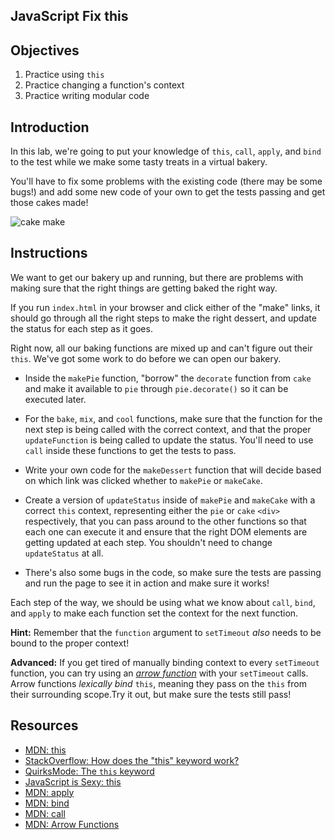JavaScript Fix this
---

## Objectives

1. Practice using `this`
2. Practice changing a function's context
3. Practice writing modular code

## Introduction

In this lab, we're going to put your knowledge of `this`, `call`,
`apply`, and `bind` to the test while we make some tasty treats in a
virtual bakery.

You'll have to fix some problems with the existing code (there may be some bugs!) and add some new code of your own
to get the tests passing and get those cakes made!

![cake make](http://i.giphy.com/YniPMwzcXtt6g.gif)

## Instructions

We want to get our bakery up and running, but there are problems with
making sure that the right things are getting baked the right way.

If you run `index.html` in your browser and click either of the "make"
links, it should go through all the right steps to make the right
dessert, and update the status for each step as it goes.

Right now, all our baking functions are mixed up and can't figure out
their `this`. We've got some work to do before we can open our bakery.

* Inside the `makePie` function, "borrow" the `decorate` function from `cake` and make it available
  to `pie` through `pie.decorate()` so it can be executed later.

* For the `bake`, `mix`, and `cool` functions, make
sure that the function for the next step is being called with the
correct context, and that the proper `updateFunction` is being called to
update the status. You'll need to use `call` inside these functions to
get the tests to pass.

* Write your own code for the `makeDessert` function
that will decide based on which link was clicked whether to `makePie` or
`makeCake`.

* Create a version of `updateStatus` inside of `makePie` and `makeCake` with a correct `this` context, representing either the `pie` or `cake` `<div>` respectively, that you can pass around to the other functions so that each one can execute it and ensure that the right DOM elements are getting updated at each step. You shouldn't need to change `updateStatus` at all.

* There's also some bugs in the code, so make sure the tests are passing and run the page to see it in action and make sure it works!

Each step of the way, we should be using what we know about `call`,
`bind`, and `apply` to make each function set the context for the next
function.

**Hint:** Remember that the `function` argument to `setTimeout` *also*
needs to be bound to the proper context!

**Advanced:** If you get tired of manually binding context to every
`setTimeout` function, you can try using an [*arrow function*](https://developer.mozilla.org/en-US/docs/Web/JavaScript/Reference/Functions/Arrow_functions) with your `setTimeout` calls. Arrow functions *lexically bind* `this`, meaning they pass on the `this` from their surrounding scope.Try it out, but make sure the tests still pass!

## Resources

- [MDN: this](https://developer.mozilla.org/en-US/docs/Web/JavaScript/Reference/Operators/this)
- [StackOverflow: How does the "this" keyword work?](http://stackoverflow.com/questions/3127429/how-does-the-this-keyword-work)
- [QuirksMode: The `this` keyword](http://www.quirksmode.org/js/this.html)
- [JavaScript is Sexy: this](http://javascriptissexy.com/understand-javascripts-this-with-clarity-and-master-it/)
- [MDN: apply](https://developer.mozilla.org/en-US/docs/Web/JavaScript/Reference/Global_Objects/Function/apply)
- [MDN: bind](https://developer.mozilla.org/en-US/docs/Web/JavaScript/Reference/Global_Objects/Function/bind)
- [MDN: call](https://developer.mozilla.org/en-US/docs/Web/JavaScript/Reference/Global_Objects/Function/call)
- [MDN: Arrow Functions](https://developer.mozilla.org/en-US/docs/Web/JavaScript/Reference/Functions/Arrow_functions)
